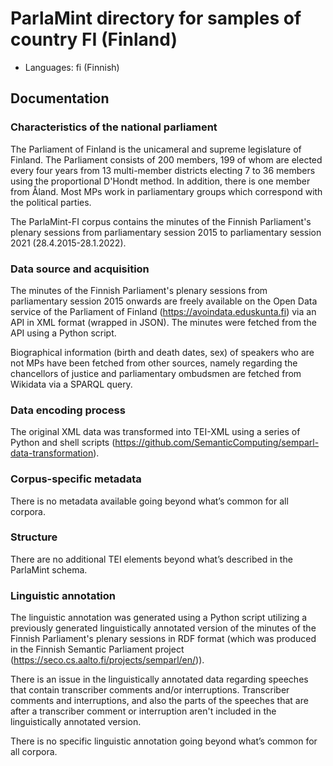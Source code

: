 # ParlaMint directory for samples of country FI (Finland)

- Languages: fi (Finnish)

## Documentation

### Characteristics of the national parliament

The Parliament of Finland is the unicameral and supreme legislature of Finland. The Parliament consists of 200 members, 199 of whom are elected every four years from 13 multi-member districts electing 7 to 36 members using the proportional D'Hondt method. In addition, there is one member from Åland. Most MPs work in parliamentary groups which correspond with the political parties.

The ParlaMint-FI corpus contains the minutes of the Finnish Parliament's plenary sessions from parliamentary session 2015 to parliamentary session 2021 (28.4.2015-28.1.2022).

### Data source and acquisition

The minutes of the Finnish Parliament's plenary sessions from parliamentary session 2015 onwards are freely available on the Open Data service of the Parliament of Finland (https://avoindata.eduskunta.fi) via an API in XML format (wrapped in JSON). The minutes were fetched from the API using a Python script.

Biographical information (birth and death dates, sex) of speakers who are not MPs have been fetched from other sources, namely regarding the chancellors of justice and parliamentary ombudsmen are fetched from Wikidata via a SPARQL query.

### Data encoding process

The original XML data was transformed into TEI-XML using a series of Python and shell scripts (https://github.com/SemanticComputing/semparl-data-transformation).

### Corpus-specific metadata

There is no metadata available going beyond what’s common for all corpora.

### Structure

There are no additional TEI elements beyond what’s described in the ParlaMint schema.

### Linguistic annotation

The linguistic annotation was generated using a Python script utilizing a previously generated linguistically annotated version of the minutes of the Finnish Parliament's plenary sessions in RDF format (which was produced in the Finnish Semantic Parliament project (https://seco.cs.aalto.fi/projects/semparl/en/)).

There is an issue in the linguistically annotated data regarding speeches that contain transcriber comments and/or interruptions. Transcriber comments and interruptions, and also the parts of the speeches that are after a transcriber comment or interruption aren't included in the linguistically annotated version.

There is no specific linguistic annotation going beyond what’s common for all corpora.